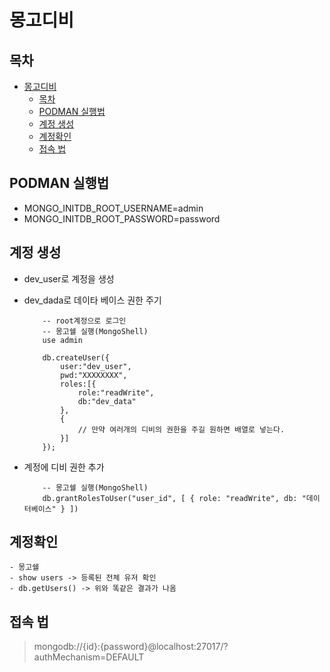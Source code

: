 # 몽고디비

## 목차

- [몽고디비](#몽고디비)
  - [목차](#목차)
  - [PODMAN 실행법](#podman-실행법)
  - [계정 생성](#계정-생성)
  - [계정확인](#계정확인)
  - [접속 법](#접속-법)

## PODMAN 실행법

- MONGO_INITDB_ROOT_USERNAME=admin
- MONGO_INITDB_ROOT_PASSWORD=password

## 계정 생성

- dev_user로 계정을 생성
- dev_dada로 데이타 베이스 권한 주기

  ```
      -- root계정으로 로그인
      -- 몽고쉘 실행(MongoShell)
      use admin

      db.createUser({
          user:"dev_user",
          pwd:"XXXXXXXX",
          roles:[{
              role:"readWrite",
              db:"dev_data"
          },
          {
              // 만약 여러개의 디비의 권한을 주길 원하면 배열로 넣는다.
          }]
      });
  ```

- 계정에 디비 권한 추가

  ```
      -- 몽고쉘 실행(MongoShell)
      db.grantRolesToUser("user_id", [ { role: "readWrite", db: "데이터베이스" } ])
  ```

## 계정확인

```
- 몽고쉘
- show users -> 등록된 전체 유저 확인
- db.getUsers() -> 위와 똑같은 결과가 나옴
```

## 접속 법

> mongodb://{id}:{password}@localhost:27017/?authMechanism=DEFAULT
